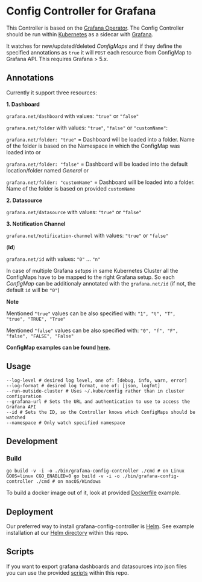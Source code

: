 # Config Controller for Grafana

This Controller is based on the [Grafana Operator](https://github.com/tsloughter/grafana-operator). 
The Config Controller should be run within [Kubernetes](https://github.com/kubernetes/kubernetes) as a sidecar with [Grafana](https://github.com/grafana/grafana).

It watches for new/updated/deleted *ConfigMaps* and if they define the specified annotations as `true` it will `POST` each resource from ConfigMap to Grafana API. This requires Grafana > 5.x.

## Annotations

Currently it support three resources:


**1. Dashboard**

`grafana.net/dashboard` with values: `"true"` or `"false"`

`grafana.net/folder` with values: `"true"`, `"false"` or `"customName"`:

`grafana.net/folder: "true"` = Dashboard will be loaded into a folder. Name of the folder is based on the Namespace in which the ConfigMap was loaded into or

`grafana.net/folder: "false"` = Dashboard will be loaded into the default location/folder named *General* or

`grafana.net/folder: "customName"` = Dashboard will be loaded into a folder. Name of the folder is based on provided `customName`


**2. Datasource**

`grafana.net/datasource` with values: `"true"` or `"false"`

**3. Notification Channel**

`grafana.net/notification-channel` with values: `"true"` or `"false"`

(**Id**)

`grafana.net/id` with values: `"0"` ... `"n"`

In case of multiple Grafana *setups* in same Kubernetes Cluster all the ConfigMaps have to be mapped to the right Grafana setup.
So each *ConfigMap* can be additionaly annotated with the `grafana.net/id` (if not, the default `id` will be `"0"`)

**Note**

Mentioned `"true"` values can be also specified with: `"1", "t", "T", "true", "TRUE", "True"`

Mentioned `"false"` values can be also specified with: `"0", "f", "F", "false", "FALSE", "False"`

**ConfigMap examples can be found [here](configmap-examples).**

## Usage
```
--log-level # desired log level, one of: [debug, info, warn, error]
--log-format # desired log format, one of: [json, logfmt]
--run-outside-cluster # Uses ~/.kube/config rather than in cluster configuration
--grafana-url # Sets the URL and authentication to use to access the Grafana API
--id # Sets the ID, so the Controller knows which ConfigMaps should be watched
--namespace # Only watch specified namespace
```

## Development
### Build
```
go build -v -i -o ./bin/grafana-config-controller ./cmd # on Linux
GOOS=linux CGO_ENABLED=0 go build -v -i -o ./bin/grafana-config-controller ./cmd # on macOS/Windows
```
To build a docker image out of it, look at provided [Dockerfile](Dockerfile) example.

## Deployment
Our preferred way to install grafana-config-controller is [Helm](https://helm.sh/). See example installation at our [Helm directory](helm) within this repo.

## Scripts
If you want to export grafana dashboards and datasources into json files you can use the provided [scripts](scripts) within this repo.

